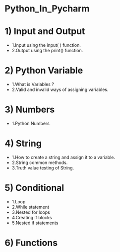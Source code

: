 # Python_In_Pycharm
# 1) Input and Output 
* 1.Input using the input( ) function.
* 2.Output using the print() function.

# 2) Python Variable
* 1.What is Variables ?
* 2.Valid and invalid ways of assigning variables.

# 3) Numbers
* 1.Python Numbers

# 4) String
* 1.How to create a string and assign it to a variable.
* 2.String common methods.
* 3.Truth value testing of String.

# 5) Conditional
* 1.Loop
* 2.While statement
* 3.Nested for loops
* 4.Creating if blocks
* 5.Nested if statements

# 6) Functions
